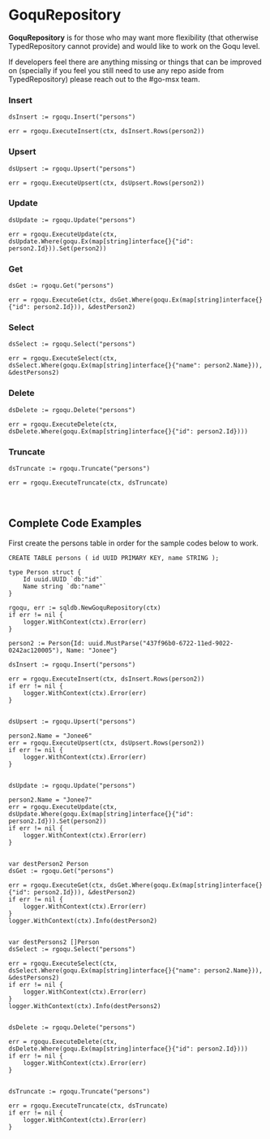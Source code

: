 # GoquRepository

**GoquRepository** is for those who may want more flexibility (that otherwise TypedRepository cannot provide) and would like to work on the Goqu level.

If developers feel there are anything missing or things that can be improved on (specially if you feel you still need to use any repo aside from TypedRepository) please reach out to the #go-msx team.


### Insert
	dsInsert := rgoqu.Insert("persons")

	err = rgoqu.ExecuteInsert(ctx, dsInsert.Rows(person2))

### Upsert
	dsUpsert := rgoqu.Upsert("persons")

	err = rgoqu.ExecuteUpsert(ctx, dsUpsert.Rows(person2))

### Update
	dsUpdate := rgoqu.Update("persons")

	err = rgoqu.ExecuteUpdate(ctx, dsUpdate.Where(goqu.Ex(map[string]interface{}{"id": person2.Id})).Set(person2))

### Get
	dsGet := rgoqu.Get("persons")

	err = rgoqu.ExecuteGet(ctx, dsGet.Where(goqu.Ex(map[string]interface{}{"id": person2.Id})), &destPerson2)

### Select
	dsSelect := rgoqu.Select("persons")

	err = rgoqu.ExecuteSelect(ctx, dsSelect.Where(goqu.Ex(map[string]interface{}{"name": person2.Name})), &destPersons2)

### Delete
	dsDelete := rgoqu.Delete("persons")

	err = rgoqu.ExecuteDelete(ctx, dsDelete.Where(goqu.Ex(map[string]interface{}{"id": person2.Id})))

### Truncate
	dsTruncate := rgoqu.Truncate("persons")

	err = rgoqu.ExecuteTruncate(ctx, dsTruncate)

<br />

## Complete Code Examples

First create the persons table in order for the sample codes below to work.

`
CREATE TABLE persons (
id UUID PRIMARY KEY,
name STRING
);
`

	type Person struct {
	    Id uuid.UUID `db:"id"`
	    Name string `db:"name"`
    }

	rgoqu, err := sqldb.NewGoquRepository(ctx)
	if err != nil {
		logger.WithContext(ctx).Error(err)
	}

	person2 := Person{Id: uuid.MustParse("437f96b0-6722-11ed-9022-0242ac120005"), Name: "Jonee"}

	dsInsert := rgoqu.Insert("persons")

	err = rgoqu.ExecuteInsert(ctx, dsInsert.Rows(person2))
	if err != nil {
		logger.WithContext(ctx).Error(err)
	}


	dsUpsert := rgoqu.Upsert("persons")

	person2.Name = "Jonee6"
	err = rgoqu.ExecuteUpsert(ctx, dsUpsert.Rows(person2))
	if err != nil {
		logger.WithContext(ctx).Error(err)
	}


	dsUpdate := rgoqu.Update("persons")

	person2.Name = "Jonee7"
	err = rgoqu.ExecuteUpdate(ctx, dsUpdate.Where(goqu.Ex(map[string]interface{}{"id": person2.Id})).Set(person2))
	if err != nil {
		logger.WithContext(ctx).Error(err)
	}


	var destPerson2 Person
	dsGet := rgoqu.Get("persons")

	err = rgoqu.ExecuteGet(ctx, dsGet.Where(goqu.Ex(map[string]interface{}{"id": person2.Id})), &destPerson2)
	if err != nil {
		logger.WithContext(ctx).Error(err)
	}
	logger.WithContext(ctx).Info(destPerson2)


	var destPersons2 []Person
	dsSelect := rgoqu.Select("persons")

	err = rgoqu.ExecuteSelect(ctx, dsSelect.Where(goqu.Ex(map[string]interface{}{"name": person2.Name})), &destPersons2)
	if err != nil {
		logger.WithContext(ctx).Error(err)
	}
	logger.WithContext(ctx).Info(destPersons2)


	dsDelete := rgoqu.Delete("persons")

	err = rgoqu.ExecuteDelete(ctx, dsDelete.Where(goqu.Ex(map[string]interface{}{"id": person2.Id})))
	if err != nil {
		logger.WithContext(ctx).Error(err)
	}


	dsTruncate := rgoqu.Truncate("persons")

	err = rgoqu.ExecuteTruncate(ctx, dsTruncate)
	if err != nil {
		logger.WithContext(ctx).Error(err)
	}
